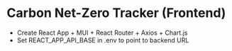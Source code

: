 # Carbon Net-Zero Tracker (Frontend)

- Create React App + MUI + React Router + Axios + Chart.js
- Set REACT_APP_API_BASE in .env to point to backend URL
